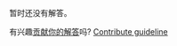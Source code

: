 
暂时还没有解答。

有兴趣[贡献你的解答](https://github.com/BFEdev/BFE.dev-solutions/blob/main/problem/call-apis-with-pagination_zh.md)吗? [Contribute guideline](https://github.com/BFEdev/BFE.dev-solutions#how-to-contribute)
